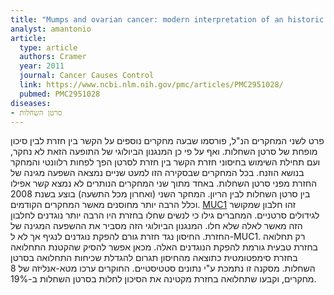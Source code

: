 ```yaml
---
title: "Mumps and ovarian cancer: modern interpretation of an historic association"
analyst: amantonio
article:
  type: article
  authors: Cramer
  year: 2011
  journal: Cancer Causes Control
  link: https://www.ncbi.nlm.nih.gov/pmc/articles/PMC2951028/
  pubmed: PMC2951028
diseases:
- סרטן השחלות
---
```


פרט לשני המחקרים הנ"ל, פורסמו שבעה מחקרים נוספים על הקשר בין חזרת לבין סיכון מופחת של סרטן השחלות. ואף על פי כן המנגנון הביולוגי של התופעה הזאת לא נחקר, ועם תחילת השימוש בחיסוני חזרת הקשר בין חזרת לסרטן הפך לפחות רלוונטי והמחקר בנושא הוזנח.
בכל המחקרים שבסקירה הזו למעט שניים נמצאה השפעה מגינה של החזרת מפני סרטן השחלות. באחד מתוך שני המחקרים הנותרים לא נמצא קשר אפילו בין סרטן השחלות לבין הריון. המחקר השני (ואחרון מכל התשעה) בוצע בשנת 2008 וכלל הרבה יותר מחוסנים מאשר המחקרים הקודמים.
[MUC1](https://ru.wikipedia.org/wiki/MUC1) זהו חלבון שמקושר לגידולים סרטניים. המחברים גילו כי לנשים שחלו בחזרת היו הרבה יותר נוגדנים לחלבון הזה מאשר לאלה שלא חלו. המנגנון הביולוגי הזה מסביר את ההשפעה המגינה של החזרת.
החיסון נגד חזרת גורם להפקת נוגדנים לנגיף אך לא ל-MUC1. רק תחלואה בחזרת טבעית גורמת להפקת הנוגדנים האלה. מכאן אפשר להסיק שהקטנת התחלואה בחזרת סימפטומטית כתוצאה מהחיסון תגרום להגדלת שכיחות התחלואה בסרטן השחלות. מסקנה זו נתמכת ע"י נתונים סטטיסטיים.
החוקרים ערכו מטא-אנליזה של 8 מחקרים, וקבעו שתחלואה בחזרת מקטינה את הסיכון לחלות בסרטן השחלות ב-19%.
